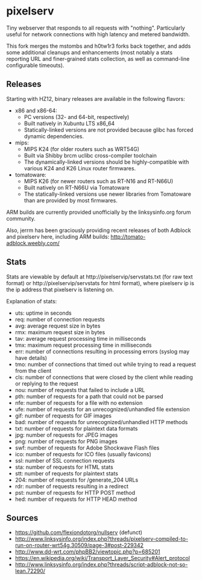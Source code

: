 pixelserv
=========

Tiny webserver that responds to all requests with "nothing".  Particularly useful for network connections with high latency and metered bandwidth.

This fork merges the mstombs and h0tw1r3 forks back together, and adds some additional cleanups and enhancements (most notably a stats reporting URL and finer-grained stats collection, as well as command-line configurable timeouts).

Releases
--------

Starting with HZ12, binary releases are available in the following flavors:
* x86 and x86-64:
  * PC versions (32- and 64-bit, respectively)
  * Built natively in Xubuntu LTS x86_64
  * Statically-linked versions are not provided because glibc has forced dynamic dependencies.
* mips:
  * MIPS K24 (for older routers such as WRT54G)
  * Built via Shibby brcm uclibc cross-compiler toolchain
  * The dynamically-linked versions should be highly-compatible with various K24 and K26 Linux router firmwares.
* tomatoware:
  * MIPS K26 (for newer routers such as RT-N16 and RT-N66U)
  * Built natively on RT-N66U via Tomatoware
  * The statically-linked versions use newer libraries from Tomatoware than are provided by most firmwares.

ARM builds are currently provided unofficially by the linksysinfo.org forum community.

Also, jerrm has been graciously providing recent releases of both Adblock and pixelserv here, including ARM builds: http://tomato-adblock.weebly.com/

Stats
-----

Stats are viewable by default at http://pixelservip/servstats.txt (for raw text format) or http://pixelservip/servstats for html format), where pixelserv ip is the ip address that pixelserv is listening on.

Explanation of stats:
* uts: uptime in seconds
* req: number of connection requests
* avg: average request size in bytes
* rmx: maximum request size in bytes
* tav: average request processing time in milliseconds
* tmx: maximum request processing time in milliseconds
* err: number of connections resulting in processing errors (syslog may have details)
* tmo: number of connections that timed out while trying to read a request from the client
* cls: number of connections that were closed by the client while reading or replying to the request
* nou: number of requests that failed to include a URL
* pth: number of requests for a path that could not be parsed
* nfe: number of requests for a file with no extension
* ufe: number of requests for an unrecognized/unhandled file extension
* gif: number of requests for GIF images
* bad: number of requests for unrecognized/unhandled HTTP methods
* txt: number of requests for plaintext data formats
* jpg: number of requests for JPEG images
* png: number of requests for PNG images
* swf: number of requests for Adobe Shockwave Flash files
* ico: number of requests for ICO files (usually favicons)
* ssl: number of SSL connection requests
* sta: number of requests for HTML stats
* stt: number of requests for plaintext stats
* 204: number of requests for /generate_204 URLs
* rdr: number of requests resulting in a redirect
* pst: number of requests for HTTP POST method
* hed: number of requests for HTTP HEAD method

Sources
-------

* https://github.com/flexiondotorg/nullserv (defunct)
* http://www.linksysinfo.org/index.php?threads/pixelserv-compiled-to-run-on-router-wrt54g.30509/page-3#post-229342
* http://www.dd-wrt.com/phpBB2/viewtopic.php?p=685201
* https://en.wikipedia.org/wiki/Transport_Layer_Security#Alert_protocol
* http://www.linksysinfo.org/index.php?threads/script-adblock-not-so-lean.72290/
